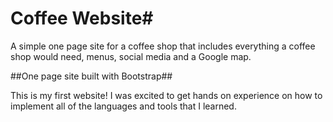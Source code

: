 # Coffee Website#

A simple one page site for a coffee shop that includes everything a coffee shop would need, menus, social media and a Google map. 


##One page site built with Bootstrap##

This is my first website! I was excited to get hands on experience on how to implement all of the languages and tools that I learned. 

